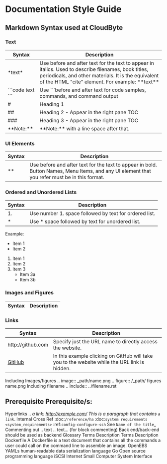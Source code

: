 

# Documentation Style Guide

## Markdown Syntax used at CloudByte

### Text 

Syntax | Description
------------ | -------------
\*text\*  | Use before and after text for the text to appear in italics. Used to describe filenames, book titles, periodicals, and other materials. It is the equivalent of the HTML "cite" element. For example: \*\*text**
\`\`\`code text \`\`\` | Use ```before and after text for code samples, commands, and command output 
\# | Heading 1
\#\#  | Heading 2 - Appear in the right pane TOC
\#\#\#  |  Heading 3 - Appear in the right pane TOC
\*\*Note:**  |  \*\*Note:** with a line space after that.


### UI Elements

Syntax | Description
------------ | -------------
\*\*  | Use before and after text for the text to appear in bold. Button Names, Menu Items, and any UI element that you refer must be in this format.


### Ordered and Unordered Lists

Syntax | Description
------------ | -------------
1. | Use number 1. space followed by text for ordered list. 
\*  | Use * space followed by text for unordered list.

Example: 
* Item 1
* Item 2

1. Item 1
2. Item 2
3. Item 3
   * Item 3a
   * Item 3b

### Images and Figures

Syntax | Description
------------ | -------------

### Links

Syntax | Description
------------ | -------------
http://github.com | Specify just the URL name to directly access the website.
[GitHub](http://github.com)  | In this example clicking on GitHub will take you to the website while the URL link is hidden.


Including Images/figures
.. image:: _path/name.png
.. figure:: /_path/ figures name.png
Including filename
.. include:: ../filename.rst
 
Prerequisite
Prerequisite/s:
------------
Hyperlinks
.. _a link: http://example.com/
This is a paragraph that contains `a link`_.
Internal Cross Ref
:doc:`/reference/ha`
:doc:`system requirements <system_requirements>` :ref:`config-configure-ssh`
See `Name of the title`_
Commenting out
.. text
..
text… (for block commenting)
Back end/back-end should be used as backend
Glossary
Terms
Description
Terms
Description
Dockerfile
A Dockerfile is a text document that contains all the commands a user could call on the command line to assemble an image.
OpenEBS
YAMLs
human-readable data serialization language
Go
Open source programming language
iSCSI
Internet Small Computer System Interface
